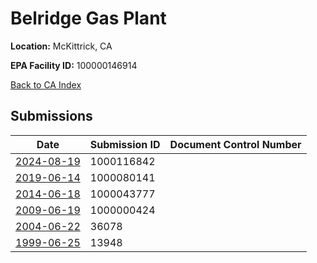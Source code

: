 # Belridge Gas Plant

**Location:** McKittrick, CA

**EPA Facility ID:** 100000146914

[Back to CA Index](../../index.md)

## Submissions

| Date | Submission ID | Document Control Number |
|------|--------------|-------------------------|
| [2024-08-19](submissions/1000116842.md) | 1000116842 |  |
| [2019-06-14](submissions/1000080141.md) | 1000080141 |  |
| [2014-06-18](submissions/1000043777.md) | 1000043777 |  |
| [2009-06-19](submissions/1000000424.md) | 1000000424 |  |
| [2004-06-22](submissions/36078.md) | 36078 |  |
| [1999-06-25](submissions/13948.md) | 13948 |  |
